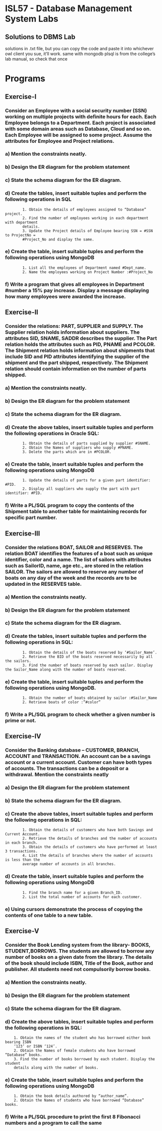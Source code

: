 # ISL57 - Database Management System Labs

## Solutions to DBMS Lab

solutions in .txt file, but you can copy the code and paste it into whichever owl client you sue, it’ll work.
same with mongodb
plsql is from the college’s lab manual, so check that once

# Programs

## Exercise-I

### Consider an Employee with a social security number (SSN) working on multiple projects with definite hours for each. Each Employee belongs to a Department. Each project is associated with some domain areas such as Database, Cloud and so on. Each Employee will be assigned to some project. Assume the attributes for Employee and Project relations.

### a) Mention the constraints neatly.

### b) Design the ER diagram for the problem statement

### c) State the schema diagram for the ER diagram.

### d) Create the tables, insert suitable tuples and perform the following operations in SQL

            1. Obtain the details of employees assigned to “Database” project.
            2. Find the number of employees working in each department with department
            details.
            3. Update the Project details of Employee bearing SSN = #SSN to ProjectNo =
            #Project_No and display the same.

### e) Create the table, insert suitable tuples and perform the following operations using MongoDB

            1. List all the employees of Department named #Dept_name.
            2. Name the employees working on Project Number :#Project_No

### f) Write a program that gives all employees in Department #number a 15% pay increase. Display a message displaying how many employees were awarded the increase.

## Exercise-II

### Consider the relations: PART, SUPPLIER and SUPPLY. The Supplier relation holds information about suppliers. The attributes SID, SNAME, SADDR describes the supplier. The Part relation holds the attributes such as PID, PNAME and PCOLOR. The Shipment relation holds information about shipments that include SID and PID attributes identifying the supplier of the shipment and the part shipped, respectively. The Shipment relation should contain information on the number of parts shipped.

### a) Mention the constraints neatly.

### b) Design the ER diagram for the problem statement

### c) State the schema diagram for the ER diagram.

### d) Create the above tables, insert suitable tuples and perform the following operations in Oracle SQL:

            1. Obtain the details of parts supplied by supplier #SNAME.
            2. Obtain the Names of suppliers who supply #PNAME.
            3. Delete the parts which are in #PCOLOR.

### e) Create the table, insert suitable tuples and perform the following operations using MongoDB

            1. Update the details of parts for a given part identifier: #PID.
            2. Display all suppliers who supply the part with part identifier: #PID.

### f) Write a PL/SQL program to copy the contents of the Shipment table to another table for maintaining records for specific part number.

## Exercise-III

### Consider the relations BOAT, SAILOR and RESERVES. The relation BOAT identifies the features of a boat such as unique identifier, color and a name. The list of sailors with attributes such as SailorID, name, age etc., are stored in the relation SAILOR. The sailors are allowed to reserve any number of boats on any day of the week and the records are to be updated in the RESERVES table.

### a) Mention the constraints neatly.

### b) Design the ER diagram for the problem statement

### c) State the schema diagram for the ER diagram.

### d) Create the tables, insert suitable tuples and perform the following operations in SQL:

            1. Obtain the details of the boats reserved by ‘#Sailor_Name’.
            2. Retrieve the BID of the boats reserved necessarily by all the sailors.
            3. Find the number of boats reserved by each sailor. Display the Sailor_Name along with the number of boats reserved.

### e) Create the table, insert suitable tuples and perform the following operations using MongoDB.

            1. Obtain the number of boats obtained by sailor :#Sailor_Name
            2. Retrieve boats of color :”#color”

### f) Write a PL/SQL program to check whether a given number is prime or not.

## Exercise-IV

### Consider the Banking database – CUSTOMER, BRANCH, ACCOUNT and TRANSACTION. An account can be a savings account or a current account. Customer can have both types of accounts. The transactions can be a deposit or a withdrawal. Mention the constraints neatly

### a) Design the ER diagram for the problem statement

### b) State the schema diagram for the ER diagram.

### c) Create the above tables, insert suitable tuples and perform the following operations in SQL:

            1. Obtain the details of customers who have both Savings and Current Account.
            2. Retrieve the details of branches and the number of accounts in each branch.
            3. Obtain the details of customers who have performed at least 3 transactions.
            4. List the details of branches where the number of accounts is less than the
            average number of accounts in all branches.

### d) Create the table, insert suitable tuples and perform the following operations using MongoDB

            1. Find the branch name for a given Branch_ID.
            2. List the total number of accounts for each customer.

### e) Using cursors demonstrate the process of copying the contents of one table to a new table.

## Exercise-V

### Consider the Book Lending system from the library- BOOKS, STUDENT,BORROWS. The students are allowed to borrow any number of books on a given date from the library. The details of the book should include ISBN, Title of the Book, author and publisher. All students need not compulsorily borrow books.

### a) Mention the constraints neatly.

### b) Design the ER diagram for the problem statement

### c) State the schema diagram for the ER diagram.

### d) Create the above tables, insert suitable tuples and perform the following operations in SQL:

        1. Obtain the names of the student who has borrowed either book bearing ISBN
        ‘123’ or ISBN ‘124’.
        2. Obtain the Names of female students who have borrowed “Database” books.
        3. Find the number of books borrowed by each student. Display the student
        details along with the number of books.

### e) Create the table, insert suitable tuples and perform the following operations using MongoDB

        1. Obtain the book details authored by “author_name”.
        2. Obtain the Names of students who have borrowed “Database” books.

### f) Write a PL/SQL procedure to print the first 8 Fibonacci numbers and a program to call the same
